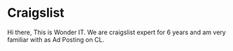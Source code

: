 # Craigslist
Hi there, This is Wonder IT. We are craigslist expert for 6 years and am very familiar with as Ad Posting on CL.
